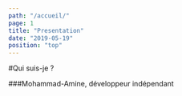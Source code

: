 ```yaml
---
path: "/accueil/"
page: 1
title: "Presentation"
date: "2019-05-19"
position: "top"
---
```


#Qui suis-je ?

###Mohammad-Amine, développeur indépendant
